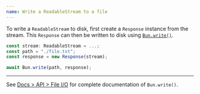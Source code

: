 ```yaml
---
name: Write a ReadableStream to a file
---
```


To write a `ReadableStream` to disk, first create a `Response` instance from the stream. This `Response` can then be written to disk using [`Bun.write()`](/docs/api/file-io#writing-files-bun-write).

```ts
const stream: ReadableStream = ...;
const path = "./file.txt";
const response = new Response(stream);

await Bun.write(path, response);
```

---

See [Docs > API > File I/O](/docs/api/file-io#writing-files-bun-write) for complete documentation of `Bun.write()`.
